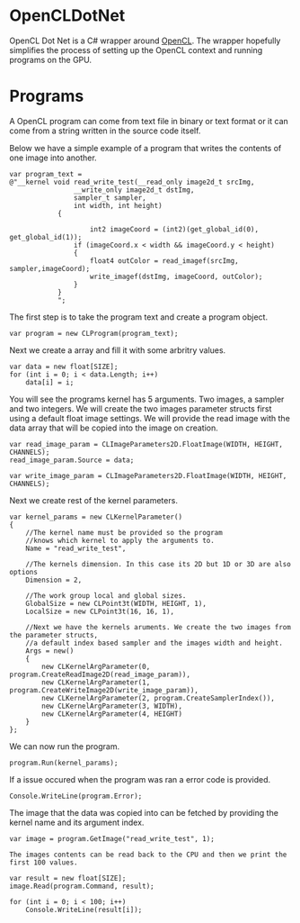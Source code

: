 # OpenCLDotNet

OpenCL Dot Net is a C# wrapper around [OpenCL](https://www.khronos.org/opencl/). The wrapper hopefully simplifies the process of setting up the OpenCL context and running programs on the GPU.

# Programs

A OpenCL program can come from text file in binary or text format or it can come from a string written in the source code itself. 

Below we have a simple example of a program that writes the contents of one image into another.

```
var program_text =
@"__kernel void read_write_test(__read_only image2d_t srcImg,
				__write_only image2d_t dstImg,
				sampler_t sampler,
				int width, int height)
			{
				
			        int2 imageCoord = (int2)(get_global_id(0), get_global_id(1));
				if (imageCoord.x < width && imageCoord.y < height)
				{
					float4 outColor = read_imagef(srcImg, sampler,imageCoord);
					write_imagef(dstImg, imageCoord, outColor);
				}
			}
			";
```

The first step is to take the program text and create a program object.		

```
var program = new CLProgram(program_text);
```

Next we create a array and fill it with some arbritry values.

```
var data = new float[SIZE];
for (int i = 0; i < data.Length; i++)
	data[i] = i;	
```
	
You will see the programs kernel has 5 arguments. Two images, a sampler and two integers.
We will create the two images parameter structs first using a default float image settings.
We will provide the read image with the data array that will be copied into the image on creation.

```
var read_image_param = CLImageParameters2D.FloatImage(WIDTH, HEIGHT, CHANNELS);
read_image_param.Source = data;

var write_image_param = CLImageParameters2D.FloatImage(WIDTH, HEIGHT, CHANNELS);
```

Next we create rest of the kernel parameters.

```
var kernel_params = new CLKernelParameter()
{
	//The kernel name must be provided so the program 
	//knows which kernel to apply the arguments to.
	Name = "read_write_test",
	
	//The kernels dimension. In this case its 2D but 1D or 3D are also options
	Dimension = 2,
	
	//The work group local and global sizes. 
	GlobalSize = new CLPoint3t(WIDTH, HEIGHT, 1),
	LocalSize = new CLPoint3t(16, 16, 1),

	//Next we have the kernels aruments. We create the two images from the parameter structs, 
	//a default index based sampler and the images width and height.
	Args = new()
	{
		new CLKernelArgParameter(0, program.CreateReadImage2D(read_image_param)),
		new CLKernelArgParameter(1, program.CreateWriteImage2D(write_image_param)),
		new CLKernelArgParameter(2, program.CreateSamplerIndex()),
		new CLKernelArgParameter(3, WIDTH),
		new CLKernelArgParameter(4, HEIGHT)
	}
};
```

We can now run the program.

```
program.Run(kernel_params);
```

If a issue occured when the program was ran a error code is provided.

```
Console.WriteLine(program.Error);
```

The image that the data was copied into can be fetched by providing the kernel name and its argument index.

```
var image = program.GetImage("read_write_test", 1);

The images contents can be read back to the CPU and then we print the first 100 values.

var result = new float[SIZE];
image.Read(program.Command, result);

for (int i = 0; i < 100; i++)
	Console.WriteLine(result[i]);
```
	
